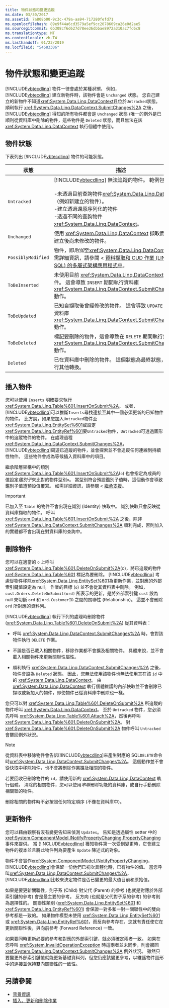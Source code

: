 ```yaml
---
title: 物件狀態和變更追蹤
ms.date: 03/30/2017
ms.assetid: 7a808b00-9c3c-479a-aa94-717280fefd71
ms.openlocfilehash: 89e9f44a6cd3579a5ef9cc2078609ca26e0d2ae5
ms.sourcegitcommit: 6b308cf6d627d78ee36dbbae8972a310ac7fd6c8
ms.translationtype: MT
ms.contentlocale: zh-TW
ms.lasthandoff: 01/23/2019
ms.locfileid: "54683306"
---
```

# <a name="object-states-and-change-tracking"></a>物件狀態和變更追蹤
[!INCLUDE[vbtecdlinq](../../../../../../includes/vbtecdlinq-md.md)] 物件一律會處於某種*狀態*。 例如，[!INCLUDE[vbtecdlinq](../../../../../../includes/vbtecdlinq-md.md)] 建立新物件時，該物件會是 `Unchanged` 狀態。 您自己建立的新物件不知道<xref:System.Data.Linq.DataContext>且位於`Untracked`狀態。 順利執行 <xref:System.Data.Linq.DataContext.SubmitChanges%2A> 之後，[!INCLUDE[vbtecdlinq](../../../../../../includes/vbtecdlinq-md.md)] 得知的所有物件都會是 `Unchanged` 狀態  (唯一的例外是已順利從資料庫中刪除的物件，這些物件是 `Deleted` 狀態，而且無法在該 <xref:System.Data.Linq.DataContext> 執行個體中使用)。  
  
## <a name="object-states"></a>物件狀態  
 下表列出 [!INCLUDE[vbtecdlinq](../../../../../../includes/vbtecdlinq-md.md)] 物件的可能狀態。  
  
|狀態|描述|  
|-----------|-----------------|  
|`Untracked`|[!INCLUDE[vbtecdlinq](../../../../../../includes/vbtecdlinq-md.md)] 無法追蹤的物件。 範例包含下列：<br /><br /> -未透過目前查詢物件<xref:System.Data.Linq.DataContext>（例如新建立的物件）。<br />-建立透過還原序列化的物件<br />-透過不同的查詢物件<xref:System.Data.Linq.DataContext>。|  
|`Unchanged`|使用 <xref:System.Data.Linq.DataContext> 擷取而且已知自建立後尚未修改的物件。|  
|`PossiblyModified`|物件，即*附加*至<xref:System.Data.Linq.DataContext>。 如需詳細資訊，請參閱 <<c0> [ 資料擷取和 CUD 作業 (LINQ to SQL) 的多層式架構應用程式中](../../../../../../docs/framework/data/adonet/sql/linq/data-retrieval-and-cud-operations-in-n-tier-applications.md)。|  
|`ToBeInserted`|未使用目前 <xref:System.Data.Linq.DataContext> 擷取的物件。 這會導致 `INSERT` 期間執行資料庫 <xref:System.Data.Linq.DataContext.SubmitChanges%2A> 動作。|  
|`ToBeUpdated`|已知自擷取後曾經修改的物件。 這會導致 `UPDATE` 期間執行資料庫 <xref:System.Data.Linq.DataContext.SubmitChanges%2A> 動作。|  
|`ToBeDeleted`|標記要刪除的物件，這會導致在 `DELETE` 期間執行資料庫 <xref:System.Data.Linq.DataContext.SubmitChanges%2A> 動作。|  
|`Deleted`|已在資料庫中刪除的物件。 這個狀態為最終狀態，不允許進行其他轉換。|  
  
## <a name="inserting-objects"></a>插入物件  
 您可以使用 `Inserts` 明確要求執行 <xref:System.Data.Linq.Table%601.InsertOnSubmit%2A>。 或者，[!INCLUDE[vbtecdlinq](../../../../../../includes/vbtecdlinq-md.md)]可以推斷`Inserts`尋找連接至其中一個必須更新的已知物件的物件。 比方說，如果您加入`Untracked`物件至<xref:System.Data.Linq.EntitySet%601>或設定<xref:System.Data.Linq.EntityRef%601>要`Untracked`物件，`Untracked`可透過圖形中的追蹤物件的物件。 在處理過程<xref:System.Data.Linq.DataContext.SubmitChanges%2A>，[!INCLUDE[vbtecdlinq](../../../../../../includes/vbtecdlinq-md.md)]周遊已追蹤的物件，並會探索並不會追蹤任何連線到持續性物件。 這些物件會成為等候插入資料庫中的項目。  
  
 繼承階層架構中的類別<xref:System.Data.Linq.Table%601.InsertOnSubmit%2A>(`o`) 也會指定為成員的值設定*鑑別子*來比對的物件型別`o`。 當型別符合預設鑑別子值時，這個動作會導致鑑別子值遭預設值覆寫。 如需詳細資訊，請參閱 <<c0> [ 繼承支援](../../../../../../docs/framework/data/adonet/sql/linq/inheritance-support.md)。  
  
> [!IMPORTANT]
>  已加入至 `Table` 的物件不會出現在識別 (Identity) 快取中。 識別快取只會反映從資料庫擷取的物件。 呼叫 <xref:System.Data.Linq.Table%601.InsertOnSubmit%2A> 之後，除非 <xref:System.Data.Linq.DataContext.SubmitChanges%2A> 順利完成，否則加入的實體都不會出現在對資料庫的查詢中。  
  
## <a name="deleting-objects"></a>刪除物件  
 您可以在適當的 `o` 上呼叫 <xref:System.Data.Linq.Table%601.DeleteOnSubmit%2A>(o)，將已追蹤的物件 <xref:System.Data.Linq.Table%601> 標記為要刪除。 [!INCLUDE[vbtecdlinq](../../../../../../includes/vbtecdlinq-md.md)] 考慮從物件移除<xref:System.Data.Linq.EntitySet%601>為更新作業，並對應的外部索引鍵值設定為 null。 作業的目標 (`o`) 並不會從其資料表中刪除。 例如，`cust.Orders.DeleteOnSubmit(ord)` 所表示的更新，是將外部索引鍵 `cust` 設為 null 來切斷 `ord` 和 `ord.CustomerID` 之間的關聯性 (Relationship)。 這並不會刪除 `ord` 所對應的資料列。  
  
 [!INCLUDE[vbtecdlinq](../../../../../../includes/vbtecdlinq-md.md)] 執行下列的處理時刪除物件 (<xref:System.Data.Linq.Table%601.DeleteOnSubmit%2A>) 從其資料表：  
  
-   呼叫 <xref:System.Data.Linq.DataContext.SubmitChanges%2A> 時，會對該物件執行 `DELETE` 作業。  
  
-   不論是否已載入相關物件，移除作業都不會擴及相關物件。 具體來說，並不會載入相關物件來更新關聯性屬性。  
  
-   順利執行 <xref:System.Data.Linq.DataContext.SubmitChanges%2A> 之後，物件會設為 `Deleted` 狀態。 因此，您無法使用該物件也無法使用其在該 `id` 中的 <xref:System.Data.Linq.DataContext>。 由 <xref:System.Data.Linq.DataContext> 執行個體維護的內部快取並不會刪除已擷取或新加入的物件，即使物件已從資料庫中刪除也一樣。  
  
 您只可以對 <xref:System.Data.Linq.Table%601.DeleteOnSubmit%2A> 所追蹤的物件呼叫 <xref:System.Data.Linq.DataContext>。 至於 `Untracked` 物件，您必須先呼叫 <xref:System.Data.Linq.Table%601.Attach%2A>，然後再呼叫 <xref:System.Data.Linq.Table%601.DeleteOnSubmit%2A>。 對 <xref:System.Data.Linq.Table%601.DeleteOnSubmit%2A> 物件呼叫 `Untracked` 會擲回例外狀況。  
  
> [!NOTE]
>  從資料表中移除物件會告訴[!INCLUDE[vbtecdlinq](../../../../../../includes/vbtecdlinq-md.md)]來產生對應的 SQL`DELETE`命令時<xref:System.Data.Linq.DataContext.SubmitChanges%2A>。 這個動作並不會從快取中移除物件，也不會將刪除作業擴及相關的物件。  
>   
>  若要回收已刪除物件的 `id`，請使用新的 <xref:System.Data.Linq.DataContext> 執行個體。 清除的相關物件，您可以使用*串聯刪除*功能的資料庫，或自行手動刪除相關聯的物件。  
>   
>  刪除相關的物件時不必按照任何特定順序 (不像在資料庫中)。  
  
## <a name="updating-objects"></a>更新物件  
 您可以藉由觀察有沒有變更告知來偵測 `Updates`。 告知是透過屬性 setter 中的 <xref:System.ComponentModel.INotifyPropertyChanging.PropertyChanging> 事件來提供。 當 [!INCLUDE[vbtecdlinq](../../../../../../includes/vbtecdlinq-md.md)] 獲知物件第一次受到變更時，它會建立物件的複本並且將此物件列為要產生 `Update` 陳述式的對象。  
  
 物件不會實作<xref:System.ComponentModel.INotifyPropertyChanging>，[!INCLUDE[vbtecdlinq](../../../../../../includes/vbtecdlinq-md.md)]會保留一份他們已初次具體化時，已有物件的值。 當您呼叫<xref:System.Data.Linq.DataContext.SubmitChanges%2A>，[!INCLUDE[vbtecdlinq](../../../../../../includes/vbtecdlinq-md.md)]比較來決定物件是否已變更的最大值目前和原始值。  
  
 如果是要更新關聯性，則子系 (Child) 對父代 (Parent) 的參考 (也就是對應於外部索引鍵的參考) 會是最主要的參考。 反方向 (也就是父代對子系的參考) 的參考則為選擇性的。 關聯性類別 (<xref:System.Data.Linq.EntitySet%601> 和 <xref:System.Data.Linq.EntityRef%601>) 會保證一對多和一對一關聯性中的雙向參考都是一致的。 如果物件模型未使用 <xref:System.Data.Linq.EntitySet%601> 或 <xref:System.Data.Linq.EntityRef%601>，而反向參考存在，您就有責任使它在更新關聯性後，與向前參考 (Forward Reference) 一致。  
  
 如果要同時更新必要的參考和對應的外部索引鍵，就必須確定兩者一致。 如果在您呼叫 <xref:System.InvalidOperationException> 時這兩者並未同步，則會擲回 <xref:System.Data.Linq.DataContext.SubmitChanges%2A> 例外狀況。 雖然只要變更外部索引鍵值就能更新基礎資料列，但您仍應該變更參考，以維護物件圖形中的連接並保持雙向關聯性的一致性。  
  
## <a name="see-also"></a>另請參閱
- [背景資訊](../../../../../../docs/framework/data/adonet/sql/linq/background-information.md)
- [插入、更新和刪除作業](../../../../../../docs/framework/data/adonet/sql/linq/insert-update-and-delete-operations.md)
